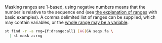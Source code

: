 Masking ranges are 1-based, using negative numbers means that the number is
relative to the sequence end (see [the explanation of ranges](ranges)
with basic examples).
A comma delimited list of ranges can be supplied, which may contain
variables, or the [whole range may be a variable](find#variables).

```bash
st find -r -a rng={f:drange:all} [AG]GA seqs.fa \
  | st mask a:rng
```
